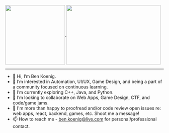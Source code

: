 <a href="https://github.com/anuraghazra/github-readme-stats">
  <img height=190 align="center" src="https://github-readme-stats-xi-nine-64.vercel.app/api?cache_seconds=3600&username=taqft&custom_title=GitHub%20Stats&hide=contribs&show_icons=true&include_all_commits=true&hide_rank=true&hide_border=true&theme=github_dark" />
</a>
<a href="https://github.com/anuraghazra/convoychat">
  <img height=190 width=300 align="center" src="https://github-readme-stats-xi-nine-64.vercel.app/api/top-langs/?cache_seconds=3600&username=taqft&layout=compact&include_all_commits=true&langs_count=8&size_weight=0.5&count_weight=0.5&hide_border=true&theme=github_dark" />
</a>

<hr />

- 👋 Hi, I’m Ben Koenig.
- 👀 I’m interested in Automation, UI/UX, Game Design, and being a part of a community focused on continuous learning.
- 🌱 I’m currently exploring C++, Java, and Python.
- 💞️ I’m looking to collaborate on Web Apps, Game Design, CTF, and code/game jams.
- 🤝 I'm more than happy to proofread and/or code review open issues re: web apps, react, backend, games, etc. Shoot me a message!
- 📫 How to reach me - ben.koenig@live.com for personal/professional contact.

<!---
taqft/taqft is a ✨ special ✨ repository because its `README.md` (this file) appears on your GitHub profile.
You can click the Preview link to take a look at your changes.
--->
